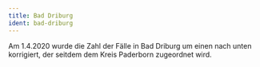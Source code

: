 ```yaml
---
title: Bad Driburg
ident: bad-driburg
---
```


<p class="alert alert-info">Am 1.4.2020 wurde die Zahl der Fälle in Bad Driburg um einen nach unten korrigiert, 
der seitdem dem Kreis Paderborn zugeordnet wird.</p>